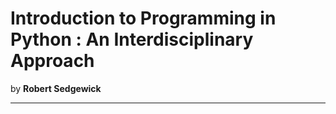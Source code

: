 # Introduction to Programming in Python : An Interdisciplinary Approach
 by **Robert Sedgewick**
***

